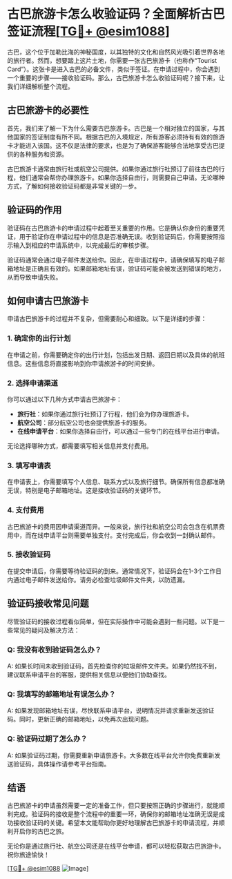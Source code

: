 # 古巴旅游卡怎么收验证码？全面解析古巴签证流程[[TG💪+ @esim1088](https://t.me/s/esim1088)]

古巴，这个位于加勒比海的神秘国度，以其独特的文化和自然风光吸引着世界各地的旅行者。然而，想要踏上这片土地，你需要一张古巴旅游卡（也称作“Tourist Card”）。这张卡是进入古巴的必备文件，类似于签证。在申请过程中，你会遇到一个重要的步骤——接收验证码。那么，古巴旅游卡怎么收验证码呢？接下来，让我们详细解析整个流程。

## 古巴旅游卡的必要性

首先，我们来了解一下为什么需要古巴旅游卡。古巴是一个相对独立的国家，与其他国家的签证制度有所不同。根据古巴的入境规定，所有游客必须持有有效的旅游卡才能进入该国。这不仅是法律的要求，也是为了确保游客能够合法地享受古巴提供的各种服务和资源。

古巴旅游卡通常由旅行社或航空公司提供。如果你通过旅行社预订了前往古巴的行程，他们通常会帮你办理旅游卡。如果你选择自由行，则需要自己申请。无论哪种方式，了解如何接收验证码都是非常关键的一步。

## 验证码的作用

验证码在古巴旅游卡的申请过程中起着至关重要的作用。它是确认你身份的重要凭证，用于验证你在申请过程中的信息是否准确无误。收到验证码后，你需要按照指示输入到相应的申请系统中，以完成最后的审核步骤。

验证码通常会通过电子邮件发送给你。因此，在申请过程中，请确保填写的电子邮箱地址是正确且有效的。如果邮箱地址有误，验证码可能会被发送到错误的地方，从而导致申请失败。

## 如何申请古巴旅游卡

申请古巴旅游卡的过程并不复杂，但需要耐心和细致。以下是详细的步骤：

### 1. 确定你的出行计划

在申请之前，你需要确定你的出行计划，包括出发日期、返回日期以及具体的航班信息。这些信息将直接影响到你申请旅游卡的时间安排。

### 2. 选择申请渠道

你可以通过以下几种方式申请古巴旅游卡：
- **旅行社**：如果你通过旅行社预订了行程，他们会为你办理旅游卡。
- **航空公司**：部分航空公司也会提供旅游卡的服务。
- **在线申请平台**：如果你选择自由行，可以通过一些专门的在线平台进行申请。

无论选择哪种方式，都需要填写相关信息并支付费用。

### 3. 填写申请表

在申请表上，你需要填写个人信息、联系方式以及旅行细节。确保所有信息都准确无误，特别是电子邮箱地址。这是接收验证码的关键环节。

### 4. 支付费用

古巴旅游卡的费用因申请渠道而异。一般来说，旅行社和航空公司会包含在机票费用中，而在线申请平台则需要单独支付。支付完成后，你会收到一封确认邮件。

### 5. 接收验证码

在提交申请后，你需要等待验证码的到来。通常情况下，验证码会在1-3个工作日内通过电子邮件发送给你。请务必检查垃圾邮件文件夹，以防遗漏。

## 验证码接收常见问题

尽管验证码的接收过程看似简单，但在实际操作中可能会遇到一些问题。以下是一些常见的疑问及解决方法：

### Q: 我没有收到验证码怎么办？

A: 如果长时间未收到验证码，首先检查你的垃圾邮件文件夹。如果仍然找不到，建议联系申请平台的客服，提供相关信息以便他们协助查找。

### Q: 我填写的邮箱地址有误怎么办？

A: 如果发现邮箱地址有误，尽快联系申请平台，说明情况并请求重新发送验证码。同时，更新正确的邮箱地址，以免再次出现问题。

### Q: 验证码过期了怎么办？

A: 如果验证码过期，你需要重新申请旅游卡。大多数在线平台允许你免费重新发送验证码，具体操作请参考平台指南。

## 结语

古巴旅游卡的申请虽然需要一定的准备工作，但只要按照正确的步骤进行，就能顺利完成。验证码的接收是整个流程中的重要一环，确保你的邮箱地址准确无误是成功接收验证码的关键。希望本文能帮助你更好地理解古巴旅游卡的申请流程，并顺利开启你的古巴之旅。

无论你是通过旅行社、航空公司还是在线平台申请，都可以轻松获取古巴旅游卡。祝你旅途愉快！

[[TG💪+ @esim1088](https://t.me/s/esim1088) ![Image](https://i.postimg.cc/4NQfJmqS/Snipaste-2025-05-13-00-14-12.png)]